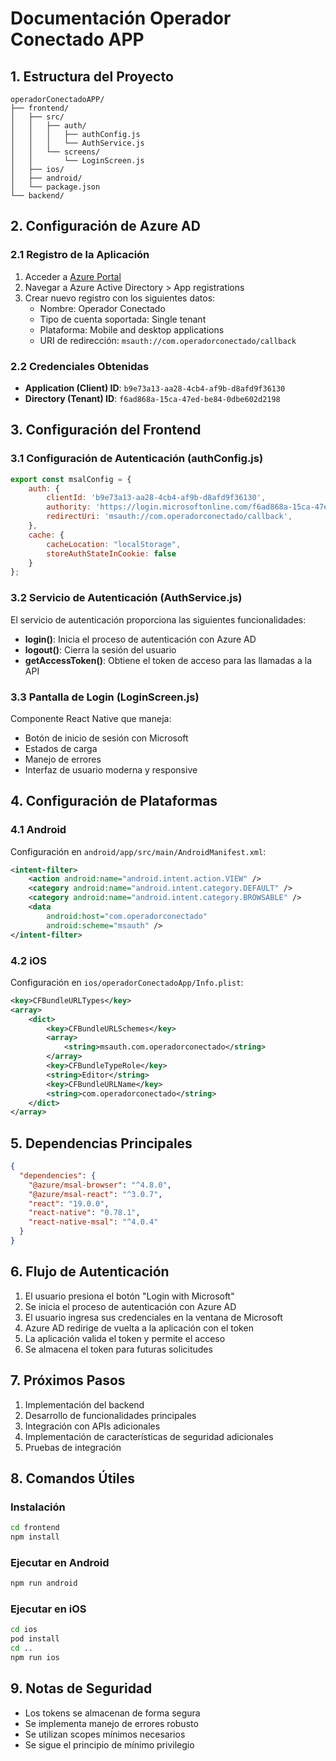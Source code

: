 # Documentación Operador Conectado APP

## 1. Estructura del Proyecto

```
operadorConectadoAPP/
├── frontend/
│   ├── src/
│   │   ├── auth/
│   │   │   ├── authConfig.js
│   │   │   └── AuthService.js
│   │   └── screens/
│   │       └── LoginScreen.js
│   ├── ios/
│   ├── android/
│   └── package.json
└── backend/
```

## 2. Configuración de Azure AD

### 2.1 Registro de la Aplicación
1. Acceder a [Azure Portal](https://portal.azure.com)
2. Navegar a Azure Active Directory > App registrations
3. Crear nuevo registro con los siguientes datos:
   - Nombre: Operador Conectado
   - Tipo de cuenta soportada: Single tenant
   - Plataforma: Mobile and desktop applications
   - URI de redirección: `msauth://com.operadorconectado/callback`

### 2.2 Credenciales Obtenidas
- **Application (Client) ID**: `b9e73a13-aa28-4cb4-af9b-d8afd9f36130`
- **Directory (Tenant) ID**: `f6ad868a-15ca-47ed-be84-0dbe602d2198`

## 3. Configuración del Frontend

### 3.1 Configuración de Autenticación (authConfig.js)
```javascript
export const msalConfig = {
    auth: {
        clientId: 'b9e73a13-aa28-4cb4-af9b-d8afd9f36130',
        authority: 'https://login.microsoftonline.com/f6ad868a-15ca-47ed-be84-0dbe602d2198',
        redirectUri: 'msauth://com.operadorconectado/callback',
    },
    cache: {
        cacheLocation: "localStorage",
        storeAuthStateInCookie: false
    }
};
```

### 3.2 Servicio de Autenticación (AuthService.js)
El servicio de autenticación proporciona las siguientes funcionalidades:
- **login()**: Inicia el proceso de autenticación con Azure AD
- **logout()**: Cierra la sesión del usuario
- **getAccessToken()**: Obtiene el token de acceso para las llamadas a la API

### 3.3 Pantalla de Login (LoginScreen.js)
Componente React Native que maneja:
- Botón de inicio de sesión con Microsoft
- Estados de carga
- Manejo de errores
- Interfaz de usuario moderna y responsive

## 4. Configuración de Plataformas

### 4.1 Android
Configuración en `android/app/src/main/AndroidManifest.xml`:
```xml
<intent-filter>
    <action android:name="android.intent.action.VIEW" />
    <category android:name="android.intent.category.DEFAULT" />
    <category android:name="android.intent.category.BROWSABLE" />
    <data
        android:host="com.operadorconectado"
        android:scheme="msauth" />
</intent-filter>
```

### 4.2 iOS
Configuración en `ios/operadorConectadoApp/Info.plist`:
```xml
<key>CFBundleURLTypes</key>
<array>
    <dict>
        <key>CFBundleURLSchemes</key>
        <array>
            <string>msauth.com.operadorconectado</string>
        </array>
        <key>CFBundleTypeRole</key>
        <string>Editor</string>
        <key>CFBundleURLName</key>
        <string>com.operadorconectado</string>
    </dict>
</array>
```

## 5. Dependencias Principales

```json
{
  "dependencies": {
    "@azure/msal-browser": "^4.8.0",
    "@azure/msal-react": "^3.0.7",
    "react": "19.0.0",
    "react-native": "0.78.1",
    "react-native-msal": "^4.0.4"
  }
}
```

## 6. Flujo de Autenticación

1. El usuario presiona el botón "Login with Microsoft"
2. Se inicia el proceso de autenticación con Azure AD
3. El usuario ingresa sus credenciales en la ventana de Microsoft
4. Azure AD redirige de vuelta a la aplicación con el token
5. La aplicación valida el token y permite el acceso
6. Se almacena el token para futuras solicitudes

## 7. Próximos Pasos

1. Implementación del backend
2. Desarrollo de funcionalidades principales
3. Integración con APIs adicionales
4. Implementación de características de seguridad adicionales
5. Pruebas de integración

## 8. Comandos Útiles

### Instalación
```bash
cd frontend
npm install
```

### Ejecutar en Android
```bash
npm run android
```

### Ejecutar en iOS
```bash
cd ios
pod install
cd ..
npm run ios
```

## 9. Notas de Seguridad

- Los tokens se almacenan de forma segura
- Se implementa manejo de errores robusto
- Se utilizan scopes mínimos necesarios
- Se sigue el principio de mínimo privilegio
